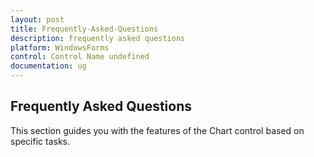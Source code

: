 ```yaml
---
layout: post
title: Frequently-Asked-Questions
description: frequently asked questions
platform: WindowsForms
control: Control Name undefined
documentation: ug
---
```


## Frequently Asked Questions

This section guides you with the features of the Chart control based on specific tasks.


